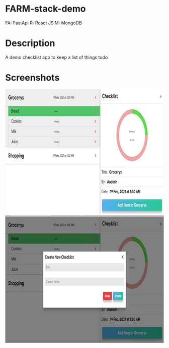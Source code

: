# FARM-stack-demo
FA: FastApi
R: React JS
M: MongoDB

# Description
A demo checklist app to keep a list of things todo

# Screenshots
<img src="screenshots/dashboard.jpg" height="400" width="auto">
<img src="screenshots/add_new.JPG" height="400" width="auto">
